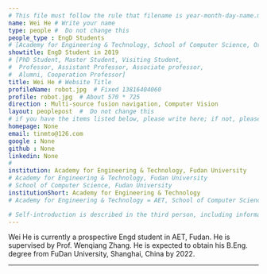 ```yaml
---
# This file must follow the rule that filename is year-month-day-name.md .
name: Wei He # Write your name
type: people #  Do not change this
people_type : EngD Students
# [Academy for Engineering & Technology, School of Computer Science, Organizer]
showtitle: EngD Student in 2019
# [PhD Student, Master Student, Visiting Student,
#  Professor, Assistant Professor, Associate professor,
#  Alumni, Cooperation Professor]
title: Wei He # Website Title
profileName: robot.jpg  # Fixed 13816404060
profile: robot.jpg  # About 570 * 725
direction : Multi-source fusion navigation, Computer Vision
layout: peoplepost  #  Do not change this
# if you have the items listed below, please write here; if not, please write None.
homepage: None
email: tinmto@126.com
google : None
github : None
linkedin: None
# 
institution: Academy for Engineering & Technology, Fudan University
# Academy for Engineering & Technology, Fudan University
# School of Computer Science, Fudan University
institutionShort: Academy for Engineering & Technology
# Academy for Engineering & Technology = AET, School of Computer Science = SCS

# Self-introduction is described in the third person, including information such as educational experience
---
```


Wei He is currently a prospective Engd student in AET, Fudan. He is supervised by Prof. Wenqiang Zhang. He is expected to obtain his B.Eng. degree from FuDan University, Shanghai, China by 2022.

---
